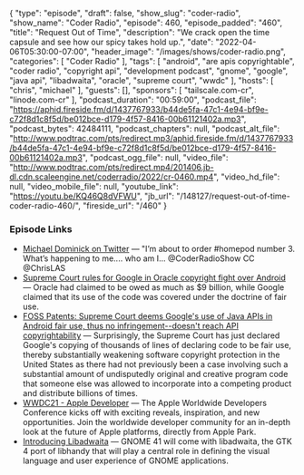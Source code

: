 {
  "type": "episode",
  "draft": false,
  "show_slug": "coder-radio",
  "show_name": "Coder Radio",
  "episode": 460,
  "episode_padded": "460",
  "title": "Request Out of Time",
  "description": "We crack open the time capsule and see how our spicy takes hold up.",
  "date": "2022-04-06T05:30:00-07:00",
  "header_image": "/images/shows/coder-radio.png",
  "categories": [
    "Coder Radio"
  ],
  "tags": [
    "android",
    "are apis copyrightable",
    "coder radio",
    "copyright api",
    "development podcast",
    "gnome",
    "google",
    "java api",
    "libadwaita",
    "oracle",
    "supreme court",
    "wwdc"
  ],
  "hosts": [
    "chris",
    "michael"
  ],
  "guests": [],
  "sponsors": [
    "tailscale.com-cr",
    "linode.com-cr"
  ],
  "podcast_duration": "00:59:00",
  "podcast_file": "https://aphid.fireside.fm/d/1437767933/b44de5fa-47c1-4e94-bf9e-c72f8d1c8f5d/be012bce-d179-4f57-8416-00b61121402a.mp3",
  "podcast_bytes": 42484111,
  "podcast_chapters": null,
  "podcast_alt_file": "http://www.podtrac.com/pts/redirect.mp3/aphid.fireside.fm/d/1437767933/b44de5fa-47c1-4e94-bf9e-c72f8d1c8f5d/be012bce-d179-4f57-8416-00b61121402a.mp3",
  "podcast_ogg_file": null,
  "video_file": "http://www.podtrac.com/pts/redirect.mp4/201406.jb-dl.cdn.scaleengine.net/coderradio/2022/cr-0460.mp4",
  "video_hd_file": null,
  "video_mobile_file": null,
  "youtube_link": "https://youtu.be/KQ46Q8dVFWU",
  "jb_url": "/148127/request-out-of-time-coder-radio-460/",
  "fireside_url": "/460"
}


### Episode Links

  * [Michael Dominick on Twitter](https://twitter.com/dominucco/status/1377045153794424832 "Michael Dominick on Twitter") — "I’m about to order #homepod number 3. What’s happening to me.... who am I... @CoderRadioShow CC @ChrisLAS
  * [Supreme Court rules for Google in Oracle copyright fight over Android](https://www.cnbc.com/2021/04/05/supreme-court-rules-in-googles-favor-in-copyright-dispute-with-oracle-over-android-software.html "Supreme Court rules for Google in Oracle copyright fight over Android") — Oracle had claimed to be owed as much as $9 billion, while Google claimed that its use of the code was covered under the doctrine of fair use.
  * [FOSS Patents: Supreme Court deems Google's use of Java APIs in Android fair use, thus no infringement--doesn't reach API copyrightability](http://www.fosspatents.com/2021/04/supreme-court-deems-googles-use-of-java.html "FOSS Patents: Supreme Court deems Google's use of Java APIs in Android fair use, thus no infringement--doesn't reach API copyrightability") — Surprisingly, the Supreme Court has just declared Google's copying of thousands of lines of declaring code to be fair use, thereby substantially weakening software copyright protection in the United States as there had not previously been a case involving such a substantial amount of undisputedly original and creative program code that someone else was allowed to incorporate into a competing product and distribute billions of times.
  * [WWDC21 - Apple Developer](https://web.archive.org/web/20210405201956/https://developer.apple.com/wwdc21/ "WWDC21 - Apple Developer") — The Apple Worldwide Developers Conference kicks off with exciting reveals, inspiration, and new opportunities. Join the worldwide developer community for an in-depth look at the future of Apple platforms, directly from Apple Park.
  * [Introducing Libadwaita](https://aplazas.pages.gitlab.gnome.org/blog/blog/2021/03/31/introducing-libadwaita.html "Introducing Libadwaita") — GNOME 41 will come with libadwaita, the GTK 4 port of libhandy that will play a central role in defining the visual language and user experience of GNOME applications.


